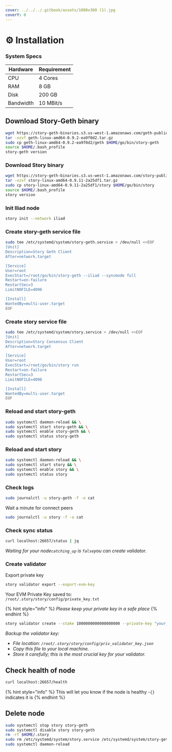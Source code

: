 ```yaml
---
cover: ../../../.gitbook/assets/1080x360 (1).jpg
coverY: 0
---
```


# ⚙️ Installation

### System Specs

| Hardware  | Requirement |
| --------- | ----------- |
| CPU       | 4 Cores     |
| RAM       | 8 GB        |
| Disk      | 200 GB      |
| Bandwidth | 10 MBit/s   |

## Download Story-Geth binary <a href="#download-story-geth-binary" id="download-story-geth-binary"></a>

```bash
wget https://story-geth-binaries.s3.us-west-1.amazonaws.com/geth-public/geth-linux-amd64-0.9.2-ea9f0d2.tar.gz
tar -xzvf geth-linux-amd64-0.9.2-ea9f0d2.tar.gz
sudo cp geth-linux-amd64-0.9.2-ea9f0d2/geth $HOME/go/bin/story-geth
source $HOME/.bash_profile
story-geth version
```

### Download Story binary <a href="#download-story-binary" id="download-story-binary"></a>

```bash
wget https://story-geth-binaries.s3.us-west-1.amazonaws.com/story-public/story-linux-amd64-0.9.11-2a25df1.tar.gz
tar -xzvf story-linux-amd64-0.9.11-2a25df1.tar.gz
sudo cp story-linux-amd64-0.9.11-2a25df1/story $HOME/go/bin/story
source $HOME/.bash_profile
story version
```

### Init Iliad node <a href="#init-iliad-node" id="init-iliad-node"></a>

```bash
story init --network iliad
```

### Create story-geth service file <a href="#create-story-geth-service-file" id="create-story-geth-service-file"></a>

```bash
sudo tee /etc/systemd/system/story-geth.service > /dev/null <<EOF
[Unit]
Description=Story Geth Client
After=network.target

[Service]
User=root
ExecStart=/root/go/bin/story-geth --iliad --syncmode full
Restart=on-failure
RestartSec=3
LimitNOFILE=4096

[Install]
WantedBy=multi-user.target
EOF
```

### Create story service file <a href="#create-story-service-file" id="create-story-service-file"></a>

```bash
sudo tee /etc/systemd/system/story.service > /dev/null <<EOF
[Unit]
Description=Story Consensus Client
After=network.target

[Service]
User=root
ExecStart=/root/go/bin/story run
Restart=on-failure
RestartSec=3
LimitNOFILE=4096

[Install]
WantedBy=multi-user.target
EOF
```

### Reload and start story-geth <a href="#reload-and-start-story-geth" id="reload-and-start-story-geth"></a>

```bash
sudo systemctl daemon-reload && \
sudo systemctl start story-geth && \
sudo systemctl enable story-geth && \
sudo systemctl status story-geth
```

### Reload and start story <a href="#reload-and-start-story" id="reload-and-start-story"></a>

```bash
sudo systemctl daemon-reload && \
sudo systemctl start story && \
sudo systemctl enable story && \
sudo systemctl status story
```

### Check logs <a href="#check-logs" id="check-logs"></a>

```bash
sudo journalctl -u story-geth -f -o cat
```

Wait a minute for connect peers

```bash
sudo journalctl -u story -f -o cat
```

### Check sync status <a href="#check-sync-status" id="check-sync-status"></a>

```bash
curl localhost:26657/status | jq
```

_Waiting for your node`catching_up` is `false`you can create validator._

### Create validator <a href="#create-validator" id="create-validator"></a>

Export private key

```bash
story validator export --export-evm-key
```

Your EVM Private Key saved to: `/root/.story/story/config/private_key.txt`

{% hint style="info" %}
_Please keep your private key in a safe place_
{% endhint %}

```bash
story validator create --stake 1000000000000000000 --private-key "your_private_key"
```

_Backup the validator key:_

* _File location: `/root/.story/story/config/priv_validator_key.json`_
* _Copy this file to your local machine._
* _Store it carefully; this is the most crucial key for your validator._

## Check health of node

```bash
curl localhost:26657/health
```

{% hint style="info" %}
This will let you know if the node is healthy -`{}` indicates it is
{% endhint %}

## Delete node

```bash
sudo systemctl stop story story-geth
sudo systemctl disable story story-geth
rm -rf $HOME/.story
sudo rm /etc/systemd/system/story.service /etc/systemd/system/story-geth.service
sudo systemctl daemon-reload
```
